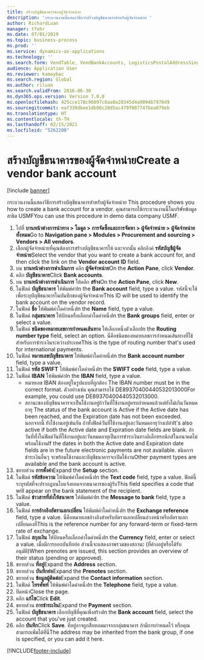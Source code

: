 ```yaml
---
title: สร้างบัญชีธนาคารของผู้จัดจำหน่าย
description: 'กระบวนงานนี้แสดงวิธีการสร้างบัญชีธนาคารสำหรับผู้จัดจำหน่าย '
author: RichardLuan
manager: tfehr
ms.date: 07/01/2019
ms.topic: business-process
ms.prod: ''
ms.service: dynamics-ax-applications
ms.technology: ''
ms.search.form: VendTable, VendBankAccounts, LogisticsPostalAddressSingle
audience: Application User
ms.reviewer: kamaybac
ms.search.region: Global
ms.author: riluan
ms.search.validFrom: 2016-06-30
ms.dyn365.ops.version: Version 7.0.0
ms.openlocfilehash: 425cce178c96097c8aa0a28345d4a9094b7970d9
ms.sourcegitcommit: eaf330dbee1db96c20d5ac479f007747bea079eb
ms.translationtype: HT
ms.contentlocale: th-TH
ms.lasthandoff: 02/15/2021
ms.locfileid: "5262200"
---
```

# <a name="create-a-vendor-bank-account"></a><span data-ttu-id="3979c-103">สร้างบัญชีธนาคารของผู้จัดจำหน่าย</span><span class="sxs-lookup"><span data-stu-id="3979c-103">Create a vendor bank account</span></span>

[!include [banner](../../includes/banner.md)]

<span data-ttu-id="3979c-104">กระบวนงานนี้แสดงวิธีการสร้างบัญชีธนาคารสำหรับผู้จัดจำหน่าย </span><span class="sxs-lookup"><span data-stu-id="3979c-104">This procedure shows you how to create a bank account for a vendor.</span></span> <span data-ttu-id="3979c-105">คุณสามารถใช้กระบวนงานนี้ในบริษัทข้อมูลสาธิต USMF</span><span class="sxs-lookup"><span data-stu-id="3979c-105">You can use this procedure in demo data company USMF.</span></span>

1. <span data-ttu-id="3979c-106">ไปที่ **บานหน้าต่างการนำทาง > โมดูล > การจัดซื้อและการจัดหา > ผู้จัดจำหน่าย > ผู้จัดจำหน่ายทั้งหมด**</span><span class="sxs-lookup"><span data-stu-id="3979c-106">Go to **Navigation pane > Modules > Procurement and sourcing > Vendors > All vendors**.</span></span>
2. <span data-ttu-id="3979c-107">เลือกผู้จัดจำหน่ายที่คุณต้องการสร้างบัญชีธนาคารให้ และจากนั้น คลิกลิงค์ **รหัสบัญชีผู้จัดจำหน่าย**</span><span class="sxs-lookup"><span data-stu-id="3979c-107">Select the vendor that you want to create a bank account for, and then click the link on the **Vendor account ID** field.</span></span>
3. <span data-ttu-id="3979c-108">บน **บานหน้าต่างการดำเนินการ** คลิก **ผู้จัดจำหน่าย**</span><span class="sxs-lookup"><span data-stu-id="3979c-108">On the **Action Pane**, click **Vendor**.</span></span>
4. <span data-ttu-id="3979c-109">คลิก **บัญชีธนาคาร**</span><span class="sxs-lookup"><span data-stu-id="3979c-109">Click **Bank accounts**.</span></span>
5. <span data-ttu-id="3979c-110">บน **บานหน้าต่างการดำเนินการ** ให้คลิก **สร้าง**</span><span class="sxs-lookup"><span data-stu-id="3979c-110">On the **Action Pane**, click **New**.</span></span>
6. <span data-ttu-id="3979c-111">ในฟิลด์ **บัญชีธนาคาร** ให้พิมพ์ค่า</span><span class="sxs-lookup"><span data-stu-id="3979c-111">In the **Bank account** field, type a value.</span></span> <span data-ttu-id="3979c-112">รหัสนี้จะใช้เพื่อระบุบัญชีธนาคารในบันทึกของผู้จัดจำหน่าย</span><span class="sxs-lookup"><span data-stu-id="3979c-112">This ID will be used to identify the bank account on the vendor record.</span></span>  
7. <span data-ttu-id="3979c-113">ในฟิลด์ **ชื่อ** ให้พิมพ์ค่าใดค่าหนึ่ง</span><span class="sxs-lookup"><span data-stu-id="3979c-113">In the **Name** field, type a value.</span></span>
8. <span data-ttu-id="3979c-114">ในฟิลด์ **กลุ่มธนาคาร** ให้ป้อนหรือเลือกค่าใดค่าหนึ่ง</span><span class="sxs-lookup"><span data-stu-id="3979c-114">In the **Bank groups** field, enter or select a value.</span></span>
9. <span data-ttu-id="3979c-115">ในฟิลด์ **ชนิดของหมายเลขการกำหนดเส้นทาง** ให้เลือกหนึ่งตัวเลือก</span><span class="sxs-lookup"><span data-stu-id="3979c-115">In the **Routing number type** field, select an option.</span></span> <span data-ttu-id="3979c-116">นี่คือชนิดของหมายเลขการกำหนดเส้นทางที่ใช้สำหรับการชำระเงินระหว่างประเทศ</span><span class="sxs-lookup"><span data-stu-id="3979c-116">This is the type of routing number that's used for international payments.</span></span>  
10. <span data-ttu-id="3979c-117">ในฟิลด์ **หมายเลขบัญชีธนาคาร** ให้พิมพ์ค่าใดค่าหนึ่ง</span><span class="sxs-lookup"><span data-stu-id="3979c-117">In the **Bank account number** field, type a value.</span></span>
11. <span data-ttu-id="3979c-118">ในฟิลด์ **รหัส SWIFT** ให้พิมพ์ค่าใดค่าหนึ่ง</span><span class="sxs-lookup"><span data-stu-id="3979c-118">In the **SWIFT code** field, type a value.</span></span>
12. <span data-ttu-id="3979c-119">ในฟิลด์ **IBAN** ให้พิมพ์ค่า</span><span class="sxs-lookup"><span data-stu-id="3979c-119">In the **IBAN** field, type a value.</span></span>
    - <span data-ttu-id="3979c-120">หมายเลข IBAN ต้องอยู่ในรูปแบบที่ถูกต้อง </span><span class="sxs-lookup"><span data-stu-id="3979c-120">The IBAN number must be in the correct format.</span></span> <span data-ttu-id="3979c-121">ตัวอย่างเช่น คุณสามารถใช้ DE89370400440532013000</span><span class="sxs-lookup"><span data-stu-id="3979c-121">For example, you could use DE89370400440532013000.</span></span>  
    - <span data-ttu-id="3979c-122">สถานะของบัญชีธนาคารจะเป็นใช้งานอยู่ถ้าวันที่ใช้งานอยู่ครบกำหนดแล้วแต่ยังไม่เกินวันหมดอายุ </span><span class="sxs-lookup"><span data-stu-id="3979c-122">The status of the bank account is Active if the Active date has been reached, and the Expiration date has not been exceeded.</span></span> <span data-ttu-id="3979c-123">นอกจากนี้ ยังใช้งานอยู่เช่นกัน ถ้าทั้งฟิลด์วันที่ใช้งานอยู่และวันหมดอายุว่างเปล่า</span><span class="sxs-lookup"><span data-stu-id="3979c-123">It's also active if both the Active date and Expiration date fields are blank.</span></span> <span data-ttu-id="3979c-124">ถ้าวันที่ทั้งในฟิลด์วันที่ใช้งานอยู่และวันหมดอายุเป็นการชำระเงินทางอิเล็กทรอนิกส์ในอนาคตไม่พร้อมใช้งาน</span><span class="sxs-lookup"><span data-stu-id="3979c-124">If the dates in both the Active date and Expiration date fields are in the future electronic payments are not available.</span></span> <span data-ttu-id="3979c-125">ชนิดการชำระเงินอื่นๆ จะพร้อมใช้งานและบัญชีธนาคารจะเปิดใช้งาน</span><span class="sxs-lookup"><span data-stu-id="3979c-125">Other payment types are available and the bank account is active.</span></span>  
13. <span data-ttu-id="3979c-126">ขยายส่วน **การตั้งค่า**</span><span class="sxs-lookup"><span data-stu-id="3979c-126">Expand the **Setup** section.</span></span>
14. <span data-ttu-id="3979c-127">ในฟิลด์ **รหัสข้อความ** ให้พิมพ์ค่าใดค่าหนึ่ง</span><span class="sxs-lookup"><span data-stu-id="3979c-127">In the **Text code** field, type a value.</span></span> <span data-ttu-id="3979c-128">ฟิลด์นี้ระบุรหัสที่จะปรากฏบนใบแจ้งยอดจากธนาคารของผู้รับ</span><span class="sxs-lookup"><span data-stu-id="3979c-128">This field specifies a code that will appear on the bank statement of the recipient.</span></span>  
15. <span data-ttu-id="3979c-129">ในฟิลด์ **ข่าวสารที่ส่งให้ธนาคาร** ให้พิมพ์ค่า</span><span class="sxs-lookup"><span data-stu-id="3979c-129">In the **Message to bank** field, type a value.</span></span>
16. <span data-ttu-id="3979c-130">ในฟิลด์ **การอ้างอิงอัตราแลกเปลี่ยน** ให้พิมพ์ค่าใดค่าหนึ่ง</span><span class="sxs-lookup"><span data-stu-id="3979c-130">In the **Exchange reference** field, type a value.</span></span> <span data-ttu-id="3979c-131">นี่คือหมายเลขอ้างอิงสำหรับอัตราแลกเปลี่ยนล่วงหน้าหรืออัตราแลกเปลี่ยนคงที่</span><span class="sxs-lookup"><span data-stu-id="3979c-131">This is the reference number for any forward-term or fixed-term rate of exchange.</span></span>
17. <span data-ttu-id="3979c-132">ในฟิลด์ **สกุลเงิน** ให้ป้อนหรือเลือกค่าใดค่าหนึ่ง</span><span class="sxs-lookup"><span data-stu-id="3979c-132">In the **Currency** field, enter or select a value.</span></span> <span data-ttu-id="3979c-133">เมื่อมีการออกบันทึกย่อ ส่วนนี้จะแสดงภาพรวมของสถานะ (ที่ค้างอยู่หรือได้รับอนุมัติ)</span><span class="sxs-lookup"><span data-stu-id="3979c-133">When prenotes are issued, this section provides an overview of their status (pending or approved).</span></span>  
18. <span data-ttu-id="3979c-134">ขยายส่วน **ที่อยู่**</span><span class="sxs-lookup"><span data-stu-id="3979c-134">Expand the **Address** section.</span></span>
19. <span data-ttu-id="3979c-135">ขยายส่วน **บันทึกย่อ**</span><span class="sxs-lookup"><span data-stu-id="3979c-135">Expand the **Prenotes** section.</span></span>
20. <span data-ttu-id="3979c-136">ขยายส่วน **ข้อมูลผู้ติดต่อ**</span><span class="sxs-lookup"><span data-stu-id="3979c-136">Expand the **Contact information** section.</span></span>
21. <span data-ttu-id="3979c-137">ในฟิลด์ **โทรศัพท์** ให้พิมพ์ค่าใดค่าหนึ่ง</span><span class="sxs-lookup"><span data-stu-id="3979c-137">In the **Telephone** field, type a value.</span></span>
22. <span data-ttu-id="3979c-138">ปิดหน้า</span><span class="sxs-lookup"><span data-stu-id="3979c-138">Close the page.</span></span>
23. <span data-ttu-id="3979c-139">คลิก **แก้ไข**</span><span class="sxs-lookup"><span data-stu-id="3979c-139">Click **Edit**.</span></span>
24. <span data-ttu-id="3979c-140">ขยายส่วน **การชำระเงิน**</span><span class="sxs-lookup"><span data-stu-id="3979c-140">Expand the **Payment** section.</span></span>
25. <span data-ttu-id="3979c-141">ในฟิลด์ **บัญชีธนาคาร** เลือกบัญชีที่คุณเพิ่งสร้าง</span><span class="sxs-lookup"><span data-stu-id="3979c-141">In the **Bank account** field, select the account that you've just created.</span></span>
26. <span data-ttu-id="3979c-142">คลิก **บันทึก**</span><span class="sxs-lookup"><span data-stu-id="3979c-142">Click **Save**.</span></span> <span data-ttu-id="3979c-143">ที่อยู่อาจถูกสืบทอดมาจากกลุ่มธนาคาร ถ้ามีการกำหนดไว้ หรือคุณสามารถเพิ่มได้ที่นี่</span><span class="sxs-lookup"><span data-stu-id="3979c-143">The address may be inherited from the bank group, if one is specified, or you can add it here.</span></span>  



[!INCLUDE[footer-include](../../../includes/footer-banner.md)]
